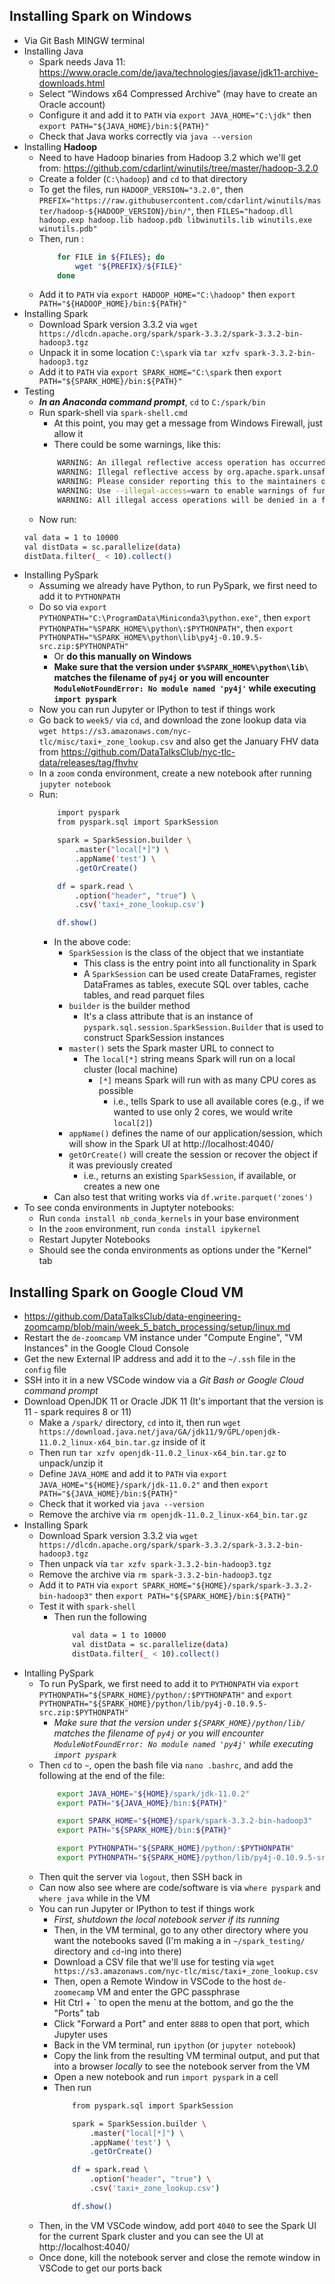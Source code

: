 ## Installing Spark on Windows
- Via Git Bash MINGW terminal
- Installing Java
    - Spark needs Java 11: https://www.oracle.com/de/java/technologies/javase/jdk11-archive-downloads.html
    - Select “Windows x64 Compressed Archive” (may have to create an Oracle account)
    - Configure it and add it to `PATH` via `export JAVA_HOME="C:\jdk"` then `export PATH="${JAVA_HOME}/bin:${PATH}"`
    - Check that Java works correctly via `java --version`
- Installing **Hadoop**
    - Need to have Hadoop binaries from Hadoop 3.2 which we'll get from: https://github.com/cdarlint/winutils/tree/master/hadoop-3.2.0
    - Create a folder (`C:\hadoop`) and `cd` to that directory
    - To get the files, run `HADOOP_VERSION="3.2.0"`, then `PREFIX="https://raw.githubusercontent.com/cdarlint/winutils/master/hadoop-${HADOOP_VERSION}/bin/"`, then `FILES="hadoop.dll hadoop.exp hadoop.lib hadoop.pdb libwinutils.lib winutils.exe winutils.pdb"`
    - Then, run :
        ```bash
            for FILE in ${FILES}; do
                wget "${PREFIX}/${FILE}"
            done
        ```
    - Add it to `PATH` via `export HADOOP_HOME="C:\hadoop"` then `export PATH="${HADOOP_HOME}/bin:${PATH}"`
- Installing Spark
    - Download Spark version 3.3.2 via `wget https://dlcdn.apache.org/spark/spark-3.3.2/spark-3.3.2-bin-hadoop3.tgz`
    - Unpack it in some location `C:\spark` via `tar xzfv spark-3.3.2-bin-hadoop3.tgz`
    - Add it to `PATH` via `export SPARK_HOME="C:\spark` then `export PATH="${SPARK_HOME}/bin:${PATH}"`
- Testing
    - ***In an Anaconda command prompt***, `cd` to `C:/spark/bin`
    - Run spark-shell via `spark-shell.cmd`
        - At this point, you may get a message from Windows Firewall, just allow it
        - There could be some warnings, like this:
        ```bash
            WARNING: An illegal reflective access operation has occurred
            WARNING: Illegal reflective access by org.apache.spark.unsafe.Platform (file:/C:/spark/jars/spark-unsafe_2.12-3.3.2.jar) to constructor java.nio.DirectByteBuffer(long,int)
            WARNING: Please consider reporting this to the maintainers of org.apache.spark.unsafe.Platform
            WARNING: Use --illegal-access=warn to enable warnings of further illegal reflective access operations
            WARNING: All illegal access operations will be denied in a future release
        ```
    - Now run:
    ```bash
    val data = 1 to 10000
    val distData = sc.parallelize(data)
    distData.filter(_ < 10).collect()
    ```
- Installing PySpark
    - Assuming we already have Python, to run PySpark, we first need to add it to `PYTHONPATH`
    - Do so via `export PYTHONPATH="C:\ProgramData\Miniconda3\python.exe"`, then `export PYTHONPATH="%SPARK_HOME%\python\:$PYTHONPATH"`, then `export PYTHONPATH="%SPARK_HOME%\python\lib\py4j-0.10.9.5-src.zip:$PYTHONPATH"`
        - Or **do this manually on Windows**
        - **Make sure that the version under `$%SPARK_HOME%\python\lib\` matches the filename of `py4j` or you will encounter `ModuleNotFoundError: No module named 'py4j'` while executing `import pyspark`**
    - Now you can run Jupyter or IPython to test if things work
    - Go back to `week5/` via `cd`, and download the zone lookup data via `wget https://s3.amazonaws.com/nyc-tlc/misc/taxi+_zone_lookup.csv` and also get the January FHV data from https://github.com/DataTalksClub/nyc-tlc-data/releases/tag/fhvhv
    - In a `zoom` conda environment, create a new notebook after running `jupyter notebook`
    - Run:
        ```bash
            import pyspark
            from pyspark.sql import SparkSession

            spark = SparkSession.builder \
                .master("local[*]") \
                .appName('test') \
                .getOrCreate()

            df = spark.read \
                .option("header", "true") \
                .csv('taxi+_zone_lookup.csv')

            df.show()
        ```
        - In the above code:
            - `SparkSession` is the class of the object that we instantiate
                - This class is the entry point into all functionality in Spark 
                - A `SparkSession` can be used create DataFrames, register DataFrames as tables, execute SQL over tables, cache tables, and read parquet files
            - `builder` is the builder method
                - It's a class attribute that is an instance of `pyspark.sql.session.SparkSession.Builder` that is used to construct SparkSession instances
            - `master()` sets the Spark master URL to connect to
                - The `local[*]` string means Spark will run on a local cluster (local machine)
                    - `[*]` means Spark will run with as many CPU cores as possible
                        - i.e., tells Spark to use all available cores (e.g., if we wanted to use only 2 cores, we would write `local[2]`)
            - `appName()` defines the name of our application/session, which will show in the Spark UI at http://localhost:4040/
            - `getOrCreate()` will create the session or recover the object if it was previously created
                - i.e., returns an existing `SparkSession`, if available, or creates a new one
        - Can also test that writing works via `df.write.parquet('zones')`
- To see conda environments in Juptyter notebooks:
    - Run `conda install nb_conda_kernels` in your base environment
    - In the `zoom` environment, run `conda install ipykernel`
    - Restart Jupyter Notebooks
    - Should see the conda environments as options under the "Kernel" tab

## Installing Spark on Google Cloud VM
- https://github.com/DataTalksClub/data-engineering-zoomcamp/blob/main/week_5_batch_processing/setup/linux.md
- Restart the `de-zoomcamp` VM instance under "Compute Engine", "VM Instances" in the Google Cloud Console
- Get the new External IP address and add it to the `~/.ssh` file in the `config` file
- SSH into it in a new VSCode window via a *Git Bash or Google Cloud command prompt*
- Download OpenJDK 11 or Oracle JDK 11 (It's important that the version is 11 - spark requires 8 or 11)
    - Make a `/spark/` directory, `cd` into it, then run `wget https://download.java.net/java/GA/jdk11/9/GPL/openjdk-11.0.2_linux-x64_bin.tar.gz` inside of it
    - Then run `tar xzfv openjdk-11.0.2_linux-x64_bin.tar.gz` to unpack/unzip it
    - Define `JAVA_HOME` and add it to `PATH` via `export JAVA_HOME="${HOME}/spark/jdk-11.0.2"` and then `export PATH="${JAVA_HOME}/bin:${PATH}"`
    - Check that it worked via `java --version`
    - Remove the archive via `rm openjdk-11.0.2_linux-x64_bin.tar.gz`
- Installing Spark 
    - Download Spark version 3.3.2 via `wget https://dlcdn.apache.org/spark/spark-3.3.2/spark-3.3.2-bin-hadoop3.tgz`
    - Then unpack via `tar xzfv spark-3.3.2-bin-hadoop3.tgz`
    - Remove the archive via `rm spark-3.3.2-bin-hadoop3.tgz`
    - Add it to `PATH` via `export SPARK_HOME="${HOME}/spark/spark-3.3.2-bin-hadoop3"` then `export PATH="${SPARK_HOME}/bin:${PATH}"`
    - Test it with `spark-shell`
        - Then run the following
            ```bash
                val data = 1 to 10000
                val distData = sc.parallelize(data)
                distData.filter(_ < 10).collect()
            ```
- Intalling PySpark
    - To run PySpark, we first need to add it to `PYTHONPATH` via `export PYTHONPATH="${SPARK_HOME}/python/:$PYTHONPATH"` and `export PYTHONPATH="${SPARK_HOME}/python/lib/py4j-0.10.9.5-src.zip:$PYTHONPATH"`
        - *Make sure that the version under `${SPARK_HOME}/python/lib/` matches the filename of `py4j` or you will encounter `ModuleNotFoundError: No module named 'py4j'` while executing `import pyspark`*
    - Then `cd` to `~`, open the bash file via `nano .bashrc`, and add the following at the end of the file:
        ```bash
            export JAVA_HOME="${HOME}/spark/jdk-11.0.2"
            export PATH="${JAVA_HOME}/bin:${PATH}"

            export SPARK_HOME="${HOME}/spark/spark-3.3.2-bin-hadoop3"
            export PATH="${SPARK_HOME}/bin:${PATH}"

            export PYTHONPATH="${SPARK_HOME}/python/:$PYTHONPATH"
            export PYTHONPATH="${SPARK_HOME}/python/lib/py4j-0.10.9.5-src.zip:$PYTHONPATH"    
        ```
    - Then quit the server via `logout`, then SSH back in
    - Can now also see where are code/software is via `where pyspark` and `where java` while in the VM
    - You can run Jupyter or IPython to test if things work
        - *First, shutdown the local notebook server if its running*
        - Then, in the VM terminal, go to any other directory where you want the notebooks saved (I'm making a in `~/spark_testing/` directory and `cd`-ing into there)
        - Download a CSV file that we'll use for testing via `wget https://s3.amazonaws.com/nyc-tlc/misc/taxi+_zone_lookup.csv`
        - Then, open a Remote Window in VSCode to the host `de-zoomecamp` VM and enter the GPC passphrase
        - Hit Ctrl + ` to open the menu at the bottom, and go the the "Ports" tab
        - Click "Forward a Port" and enter `8888` to open that port, which Jupyter uses
        - Back in the VM terminal, run `ipython` (or `jupyter notebook`)
        - Copy the link from the resulting VM terminal output, and put that into a browser *locally* to see the notebook server from the VM
        - Open a new notebook and run `import pyspark` in a cell
        - Then run
            ```bash
                from pyspark.sql import SparkSession

                spark = SparkSession.builder \
                    .master("local[*]") \
                    .appName('test') \
                    .getOrCreate()

                df = spark.read \
                    .option("header", "true") \
                    .csv('taxi+_zone_lookup.csv')

                df.show()        
            ```
    - Then, in the VM VSCode window, add port `4040` to see the Spark UI for the current Spark cluster and you can see the UI at http://localhost:4040/
    - Once done, kill the notebook server and close the remote window in VSCode to get our ports back
